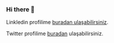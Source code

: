 ### Hi there 👋

<!--
**Fatihnalbant/Fatihnalbant** is a ✨ _special_ ✨ repository because its `README.md` (this file) appears on your GitHub profile.

Here are some ideas to get you started:

- 🔭 I’m currently working on ...
- 🌱 I’m currently learning ...
- 👯 I’m looking to collaborate on ...
- 🤔 I’m looking for help with ...
- 💬 Ask me about ...
- 📫 How to reach me: ...
- 😄 Pronouns: ...
- ⚡ Fun fact: ...
-->

Linkledin profilime [buradan ulaşabilirsiniz](https://www.linkedin.com/in/fatih-nalbant-5b3b12a4/).


Twitter profilime [buradan](https://www.linkedin.com/in/fatih-nalbant-5b3b12a4/) ulaşabilirsiniz.

